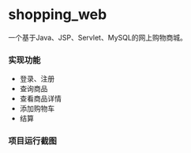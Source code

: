 # shopping_web

一个基于Java、JSP、Servlet、MySQL的网上购物商城。

### 实现功能
* 登录、注册
* 查询商品
* 查看商品详情
* 添加购物车
* 结算

### 项目运行截图
